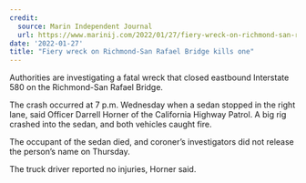 ```yaml
---
credit:
  source: Marin Independent Journal
  url: https://www.marinij.com/2022/01/27/fiery-wreck-on-richmond-san-rafael-bridge-kills-one/
date: '2022-01-27'
title: "Fiery wreck on Richmond-San Rafael Bridge kills one"
---
```

Authorities are investigating a fatal wreck that closed eastbound Interstate 580 on the Richmond-San Rafael Bridge.

The crash occurred at 7 p.m. Wednesday when a sedan stopped in the right lane, said Officer Darrell Horner of the California Highway Patrol. A big rig crashed into the sedan, and both vehicles caught fire.

The occupant of the sedan died, and coroner’s investigators did not release the person’s name on Thursday.

The truck driver reported no injuries, Horner said.
